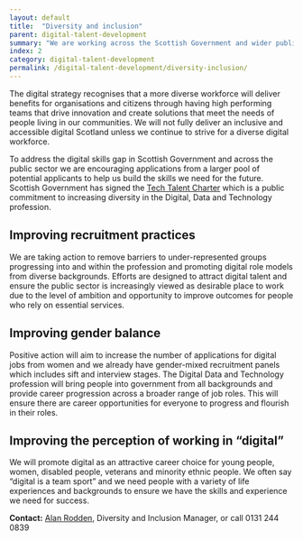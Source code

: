```yaml
---
layout: default
title:  "Diversity and inclusion"
parent: digital-talent-development
summary: "We are working across the Scottish Government and wider public sector to improve diversity and inclusion within the Digital, Data and Technology profession."
index: 2
category: digital-talent-development
permalink: /digital-talent-development/diversity-inclusion/
---
```


The digital strategy recognises that a more diverse workforce will deliver benefits for organisations and citizens through having high performing teams that drive innovation and create solutions that meet the needs of people living in our communities.  We will not fully deliver an inclusive and accessible digital Scotland unless we continue to strive for a diverse digital workforce.


To address the digital skills gap in Scottish Government and across the public sector we are encouraging applications from a larger pool of potential applicants to help us build the skills we need for the future.  Scottish Government has signed the [Tech Talent Charter](https://techtalentcharter.co.uk/) which is a public commitment to increasing diversity in the Digital, Data and Technology profession.

## Improving recruitment practices

We are taking action to remove barriers to under-represented groups progressing into and within the profession and promoting digital role models from diverse backgrounds.  Efforts are designed to attract digital talent and ensure the public sector is increasingly viewed as desirable place to work due to the level of ambition and opportunity to improve outcomes for people who rely on essential services.

## Improving gender balance

Positive action will aim to increase the number of applications for digital jobs from women and we already have gender-mixed recruitment panels which includes sift and interview stages.   The Digital Data and Technology profession will bring people into government from all backgrounds and provide career progression across a broader range of job roles.  This will ensure there are career opportunities for everyone to progress and flourish in their roles.

## Improving the perception of working in “digital”

We will promote digital as an attractive career choice for young people, women, disabled people, veterans and minority ethnic people.  We often say “digital is a team sport” and we need people with a variety of life experiences and backgrounds to ensure we have the skills and experience we need for success.

 **Contact:** [Alan Rodden](mailto:alan.rodden@gov.scot), Diversity and Inclusion Manager, or call 0131 244 0839
